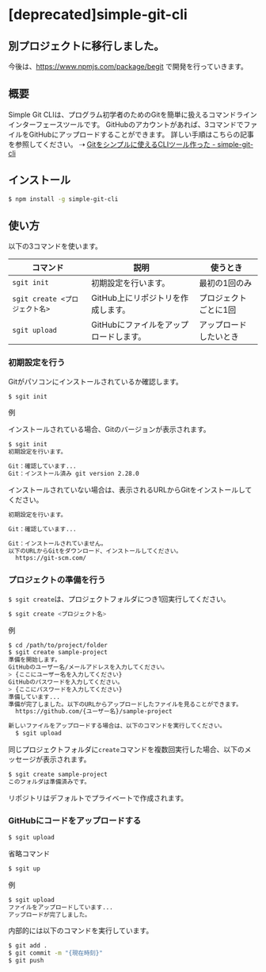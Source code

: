 # [deprecated]simple-git-cli

## 別プロジェクトに移行しました。

今後は、https://www.npmjs.com/package/begit で開発を行っていきます。

## 概要

Simple Git CLIは、プログラム初学者のためのGitを簡単に扱えるコマンドラインインターフェースツールです。
GitHubのアカウントがあれば、3コマンドでファイルをGitHubにアップロードすることができます。
詳しい手順はこちらの記事を参照してください。
⇢ [Gitをシンプルに使えるCLIツール作った - simple-git-cli](https://zenn.dev/tmitsuoka0423/articles/b3af045e017b8efd2f61)

## インストール

```bash
$ npm install -g simple-git-cli
```

## 使い方

以下の3コマンドを使います。

| コマンド | 説明 | 使うとき |
| --- | --- | --- |
| `sgit init` | 初期設定を行います。 | 最初の1回のみ |
| `sgit create <プロジェクト名>` | GitHub上にリポジトリを作成します。 | プロジェクトごとに1回 |
| `sgit upload` | GitHubにファイルをアップロードします。 | アップロードしたいとき |

### 初期設定を行う

Gitがパソコンにインストールされているか確認します。

```bash
$ sgit init
```

例

インストールされている場合、Gitのバージョンが表示されます。

```bash
$ sgit init
初期設定を行います。

Git：確認しています...
Git：インストール済み git version 2.28.0
```

インストールされていない場合は、表示されるURLからGitをインストールしてください。

```bash
初期設定を行います。

Git：確認しています...

Git：インストールされていません。
以下のURLからGitをダウンロード、インストールしてください。
  https://git-scm.com/
```

### プロジェクトの準備を行う

`$ sgit create`は、プロジェクトフォルダにつき1回実行してください。

```bash
$ sgit create <プロジェクト名>
```

例

```bash
$ cd /path/to/project/folder
$ sgit create sample-project
準備を開始します。
GitHubのユーザー名/メールアドレスを入力してください。
> {ここにユーザー名を入力してください}
GitHubのパスワードを入力してください。
> {ここにパスワードを入力してください}
準備しています...
準備が完了しました。以下のURLからアップロードしたファイルを見ることができます。
  https://github.com/{ユーザー名}/sample-project

新しいファイルをアップロードする場合は、以下のコマンドを実行してください。
  $ sgit upload
```

同じプロジェクトフォルダに`create`コマンドを複数回実行した場合、以下のメッセージが表示されます。

```bash
$ sgit create sample-project
このフォルダは準備済みです。
```

リポジトリはデフォルトでプライベートで作成されます。

### GitHubにコードをアップロードする

```bash
$ sgit upload
```

省略コマンド
```bash
$ sgit up
```

例
```bash
$ sgit upload
ファイルをアップロードしています...
アップロードが完了しました。
```

内部的には以下のコマンドを実行しています。

```bash
$ git add .
$ git commit -m "{現在時刻}"
$ git push
```
